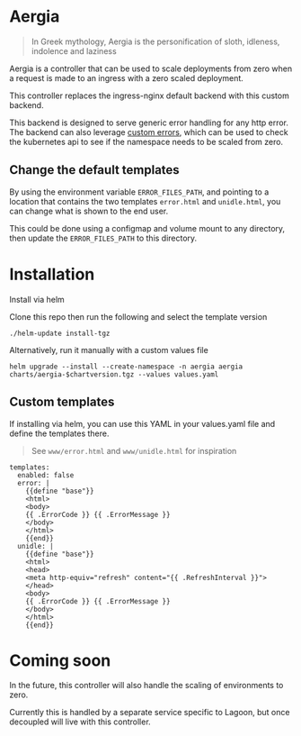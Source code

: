 # Aergia

> In Greek mythology, Aergia is the personification of sloth, idleness, indolence and laziness

Aergia is a controller that can be used to scale deployments from zero when a request is made to an ingress with a zero scaled deployment.

This controller replaces the ingress-nginx default backend with this custom backend.

This backend is designed to serve generic error handling for any http error. The backend can also leverage [custom errors](https://kubernetes.github.io/ingress-nginx/user-guide/custom-errors/), which can be used to check the kubernetes api to see if the namespace needs to be scaled from zero.

## Change the default templates

By using the environment variable `ERROR_FILES_PATH`, and pointing to a location that contains the two templates `error.html` and `unidle.html`, you can change what is shown to the end user.

This could be done using a configmap and volume mount to any directory, then update the `ERROR_FILES_PATH` to this directory.

# Installation

Install via helm

Clone this repo then run the following and select the template version
```
./helm-update install-tgz
```

Alternatively, run it manually with a custom values file
```
helm upgrade --install --create-namespace -n aergia aergia charts/aergia-$chartversion.tgz --values values.yaml
```

## Custom templates
If installing via helm, you can use this YAML in your values.yaml file and define the templates there.

> See `www/error.html` and `www/unidle.html` for inspiration

```
templates:
  enabled: false
  error: |
    {{define "base"}}
    <html>
    <body>
    {{ .ErrorCode }} {{ .ErrorMessage }}
    </body>
    </html>
    {{end}}
  unidle: |
    {{define "base"}}
    <html>
    <head>
    <meta http-equiv="refresh" content="{{ .RefreshInterval }}">
    </head>
    <body>
    {{ .ErrorCode }} {{ .ErrorMessage }}
    </body>
    </html>
    {{end}}
```

# Coming soon

In the future, this controller will also handle the scaling of environments to zero. 

Currently this is handled by a separate service specific to Lagoon, but once decoupled will live with this controller.